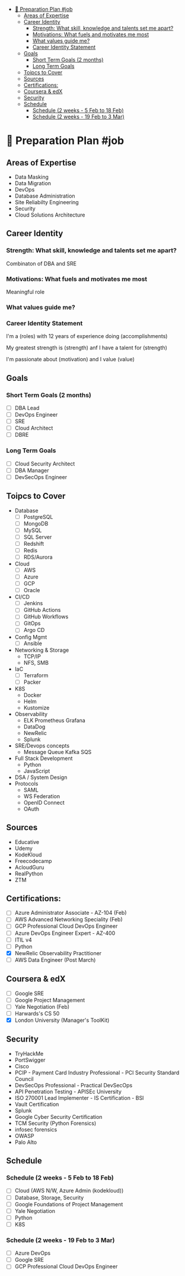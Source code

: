 - [💼 Preparation Plan #job](#-preparation-plan-job)
  - [Areas of Expertise](#areas-of-expertise)
  - [Career Identity](#career-identity)
    - [Strength: What skill, knowledge and talents set me apart?](#strength-what-skill-knowledge-and-talents-set-me-apart)
    - [Motivations: What fuels and motivates me most](#motivations-what-fuels-and-motivates-me-most)
    - [What values guide me?](#what-values-guide-me)
    - [Career Identity Statement](#career-identity-statement)
  - [Goals](#goals)
    - [Short Term Goals (2 months)](#short-term-goals-2-months)
    - [Long Term Goals](#long-term-goals)
  - [Toipcs to Cover](#toipcs-to-cover)
  - [Sources](#sources)
  - [Certifications:](#certifications)
  - [Coursera \& edX](#coursera--edx)
  - [Security](#security)
  - [Schedule](#schedule)
    - [Schedule (2 weeks - 5 Feb to 18 Feb)](#schedule-2-weeks---5-feb-to-18-feb)
    - [Schedule (2 weeks - 19 Feb to 3 Mar)](#schedule-2-weeks---19-feb-to-3-mar)

# 💼 Preparation Plan #job

## Areas of Expertise

- Data Masking
- Data Migration
- DevOps
- Database Administration
- Site Reliabilty Engineering
- Security
- Cloud Solutions Architecture

## Career Identity

### Strength: What skill, knowledge and talents set me apart?
Combinaton of DBA and SRE

### Motivations: What fuels and motivates me most
Meaningful role

### What values guide me?

### Career Identity Statement
I'm a (roles) with 12 years of experience doing (accomplishments)

My greatest strength is (strength) anf I have a talent for (strength)

I'm passionate about (motivation) and I value (value)


## Goals

### Short Term Goals (2 months)

- [ ] DBA Lead
- [ ] DevOps Engineer
- [ ] SRE
- [ ] Cloud Architect
- [ ] DBRE

### Long Term Goals

- [ ] Cloud Security Architect
- [ ] DBA Manager
- [ ] DevSecOps Engineer

## Toipcs to Cover

- Database
  - [ ] PostgreSQL
  - [ ] MongoDB
  - [ ] MySQL
  - [ ] SQL Server
  - [ ] Redshift
  - [ ] Redis
  - [ ] RDS/Aurora
- Cloud
  - [ ] AWS
  - [ ] Azure
  - [ ] GCP
  - [ ] Oracle
- CI/CD
  - [ ] Jenkins
  - [ ] GitHub Actions
  - [ ] GitHub Workflows
  - [ ] GitOps
  - [ ] Argo CD
- Config Mgmt
  - [ ] Ansible
- Networking & Storage
  - TCP/IP
  - NFS, SMB
- IaC
  - [ ] Terraform
  - [ ] Packer
- K8S
  - Docker
  - Helm
  - Kustomize
- Observability
  - ELK Prometheus Grafana
  - DataDog
  - NewRelic
  - Splunk
- SRE/Devops concepts
  - Message Queue Kafka SQS
- Full Stack Development
  - Python
  - JavaScript
- DSA / System Design
- Protocols
  - SAML
  - WS Federation
  - OpenID Connect
  - OAuth

## Sources

- Educative
- Udemy
- KodeKloud
- Freecodecamp
- AcloudGuru
- RealPython
- ZTM

## Certifications:

- [ ] Azure Administrator Associate - AZ-104 (Feb)
- [ ] AWS Advanced Networking Speciality (Feb)
- [ ] GCP Professional Cloud DevOps Engineer
- [ ] Azure DevOps Engineer Expert - AZ-400
- [ ] ITIL v4
- [ ] Python
- [x] NewRelic Observability Practitioner
- [ ] AWS Data Engineer (Post March)

## Coursera & edX

- [ ] Google SRE
- [ ] Google Project Management
- [ ] Yale Negotiation (Feb)
- [ ] Harwards's CS 50
- [x] London University (Manager's ToolKit)

## Security

- TryHackMe
- PortSwigger
- Cisco
- PCIP - Payment Card Industry Professional - PCI Security Standard Council
- DevSecOps Professional - Practical DevSecOps
- API Penetration Testing - APISEc University
- ISO 270001 Lead Implementer - IS Certification - BSI
- Vault Certification
- Splunk
- Google Cyber Security Certification
- TCM Security (Python Forensics)
- infosec forensics
- OWASP
- Palo Alto

## Schedule

### Schedule (2 weeks - 5 Feb to 18 Feb)

- [ ] Cloud (AWS N/W, Azure Admin (kodekloud))
- [ ] Database, Storage, Security
- [ ] Google Foundations of Project Management
- [ ] Yale Negotiation
- [ ] Python
- [ ] K8S

### Schedule (2 weeks - 19 Feb to 3 Mar)

- [ ] Azure DevOps
- [ ] Google SRE
- [ ] GCP Professional Cloud DevOps Engineer
